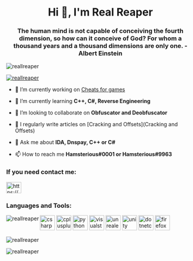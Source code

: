 <h1 align="center">Hi 👋, I'm Real Reaper</h1>
<h3 align="center">The human mind is not capable of conceiving the fourth dimension, so how can it conceive of God? For whom a thousand years and a thousand dimensions are only one. -Albert Einstein</h3>
<p align="left"> <img src="https://komarev.com/ghpvc/?username=reallreaper&label=Profile%20views&color=0e75b6&style=flat" alt="reallreaper" /> </p>
<p align="left"> <a href="https://github.com/ryo-ma/github-profile-trophy"><img src="https://github-profile-trophy.vercel.app/?username=reallreaper" alt="reallreaper" /></a> </p>

- 🔭 I’m currently working on [Cheats for games](https://discord.io/Spoofer4u?)

- 🌱 I’m currently learning **C++, C#, Reverse Engineering**

- 👯 I’m looking to collaborate on **Obfuscator and Deobfuscator**

- 📝 I regularly write articles on [Cracking and Offsets](Cracking and Offsets)

- 💬 Ask me about **IDA, Dnspay, C++ or C#**

- 📫 How to reach me **Hamsterious#0001 or Hamsterious#9963**
</div>
<h3 align="left">If you need contact me:</h3>
<p align="left">
<a href="https://discord.gg/TDBBxd2A" target="blank"><img align="center" src="https://raw.githubusercontent.com/rahuldkjain/github-profile-readme-generator/master/src/images/icons/Social/discord.svg" alt="https://discord.io/Spoofer4u?" height="30" width="40" /></a>
</p>
</div>
<h3 align="left">Languages and Tools:</h3>
<p align="left"> <img src="https://cdn.jsdelivr.net/gh/devicons/devicon/icons/csharp/csharp-original.svg" alt="csharp" width="40" height="40"/>
<img src="https://cdn.jsdelivr.net/gh/devicons/devicon/icons/cplusplus/cplusplus-original.svg" alt="cplusplus" width="40" height="40"/>
<img src="https://cdn.jsdelivr.net/gh/devicons/devicon/icons/python/python-original.svg" alt="python" width="40" height="40"/>
<img src="https://cdn.jsdelivr.net/gh/devicons/devicon/icons/visualstudio/visualstudio-plain.svg" alt="visualstudio" width="40" height="40"/>
<img src="https://cdn.jsdelivr.net/gh/devicons/devicon/icons/unrealengine/unrealengine-original-wordmark.svg" alt="unrealengine" width="40" height="40"/>
<img src="https://cdn.jsdelivr.net/gh/devicons/devicon/icons/unity/unity-original.svg" alt="unity" width="40" height="40"/>
<img src="https://cdn.jsdelivr.net/gh/devicons/devicon/icons/dotnetcore/dotnetcore-original.svg" alt="dotnetcore" width="40" height="40"/>
<img src="https://cdn.jsdelivr.net/gh/devicons/devicon/icons/firefox/firefox-original.svg" alt="firefox" width="40" height="40"/>
<img align="left" alt="reallreaper" src="https://cdn.discordapp.com/attachments/1014192874436432045/1014547405443707010/5.gif">
</p>
<p>&nbsp;<img align="left" src="https://github-readme-stats.vercel.app/api?username=reallreaper&show_icons=true&theme=tokyonight&locale=en" alt="reallreaper" /></p>

<p><img align="left" src="https://github-readme-streak-stats.herokuapp.com/?user=reallreaper&theme=dark" alt="reallreaper" /></p>

